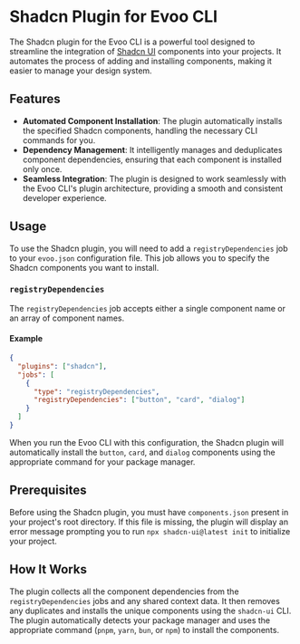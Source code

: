 # Shadcn Plugin for Evoo CLI

The Shadcn plugin for the Evoo CLI is a powerful tool designed to streamline the integration of [Shadcn UI](https://ui.shadcn.com/) components into your projects. It automates the process of adding and installing components, making it easier to manage your design system.

## Features

- **Automated Component Installation**: The plugin automatically installs the specified Shadcn components, handling the necessary CLI commands for you.
- **Dependency Management**: It intelligently manages and deduplicates component dependencies, ensuring that each component is installed only once.
- **Seamless Integration**: The plugin is designed to work seamlessly with the Evoo CLI's plugin architecture, providing a smooth and consistent developer experience.

## Usage

To use the Shadcn plugin, you will need to add a `registryDependencies` job to your `evoo.json` configuration file. This job allows you to specify the Shadcn components you want to install.

### `registryDependencies`

The `registryDependencies` job accepts either a single component name or an array of component names.

#### Example

```json
{
  "plugins": ["shadcn"],
  "jobs": [
    {
      "type": "registryDependencies",
      "registryDependencies": ["button", "card", "dialog"]
    }
  ]
}
```

When you run the Evoo CLI with this configuration, the Shadcn plugin will automatically install the `button`, `card`, and `dialog` components using the appropriate command for your package manager.

## Prerequisites

Before using the Shadcn plugin, you must have `components.json` present in your project's root directory. If this file is missing, the plugin will display an error message prompting you to run `npx shadcn-ui@latest init` to initialize your project.

## How It Works

The plugin collects all the component dependencies from the `registryDependencies` jobs and any shared context data. It then removes any duplicates and installs the unique components using the `shadcn-ui` CLI. The plugin automatically detects your package manager and uses the appropriate command (`pnpm`, `yarn`, `bun`, or `npm`) to install the components.

